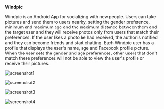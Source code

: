 <b>Windpic</b>

Windpic is an Android App for socializing with new people. 
Users can take pictures and send them to users nearby, setting the gender preference, minimum and maximum age and the maximum distance between them and the target user and they will receive photos only from users that match their preferences. If the user likes a photo he had received, the author is notified and they can become friends and start chatting. Each Windpic user has a profile that displays the user's name, age and Facebook profile picture. When the user sets the gender and age preferences, other users that don't match these preferences will not be able to view the user's profile or receive their pictures.

<Screenshots>

![screenshot1](https://cloud.githubusercontent.com/assets/9870659/18923729/61ef9402-85a5-11e6-8330-ab60523aa405.png)

![screenshot2](https://cloud.githubusercontent.com/assets/9870659/18923732/6217e75e-85a5-11e6-883e-86ad5d2e21d6.png)

![screenshot3](https://cloud.githubusercontent.com/assets/9870659/18923730/620fc3b2-85a5-11e6-86cc-bdb41907da4c.png)

![screenshot4](https://cloud.githubusercontent.com/assets/9870659/18923731/621384ca-85a5-11e6-9b3b-81d61a49c0f2.png)
